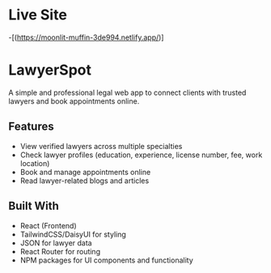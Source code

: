 # Live Site 
-[(https://moonlit-muffin-3de994.netlify.app/)]

# LawyerSpot  

A simple and professional legal web app to connect clients with trusted lawyers and book appointments online.

## Features  

- View verified lawyers across multiple specialties  
- Check lawyer profiles (education, experience, license number, fee, work location)  
- Book and manage appointments online  
- Read lawyer-related blogs and articles  

## Built With  

- React (Frontend)  
- TailwindCSS/DaisyUI for styling  
- JSON for lawyer data  
- React Router for routing  
- NPM packages for UI components and functionality  
